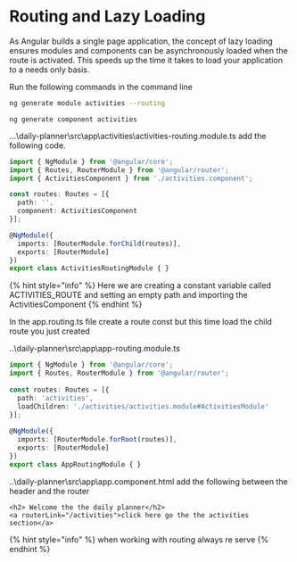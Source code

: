 # Routing and Lazy Loading

As Angular builds a single page application, the concept of lazy loading ensures modules and components can be asynchronously loaded when the route is activated. This speeds up the time it takes to load your application to a needs only basis.

Run the following commands in the command line

```bash
ng generate module activities --routing
```

```text
ng generate component activities
```

...\daily-planner\src\app\activities\activities-routing.module.ts add the following code. 

```typescript
import { NgModule } from '@angular/core';
import { Routes, RouterModule } from '@angular/router';
import { ActivitiesComponent } from './activities.component';

const routes: Routes = [{
  path: '',
  component: ActivitiesComponent
}];

@NgModule({
  imports: [RouterModule.forChild(routes)],
  exports: [RouterModule]
})
export class ActivitiesRoutingModule { }
```

{% hint style="info" %}
Here we are creating a constant variable called ACTIVITIES\_ROUTE and setting an empty path and importing the ActivitiesComponent
{% endhint %}

In the app.routing.ts file create a route const but this time load the child route you just created

..\daily-planner\src\app\app-routing.module.ts

```typescript
import { NgModule } from '@angular/core';
import { Routes, RouterModule } from '@angular/router';
 
const routes: Routes = [{
  path: 'activities',
  loadChildren: './activities/activities.module#ActivitiesModule'
}];
 
@NgModule({
  imports: [RouterModule.forRoot(routes)],
  exports: [RouterModule]
})
export class AppRoutingModule { }
```

..\daily-planner\src\app\app.component.html add the following between the header and the router

```text
<h2> Welcome the the daily planner</h2>
<a routerLink="/activities">click here go the the activities section</a>
```

{% hint style="info" %}
when working with routing always re serve
{% endhint %}


